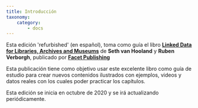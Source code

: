 ```yaml
---
title: Introducción
taxonomy:
    category:
        - docs
---
```


Esta edición 'refurbished' (en español), toma como guía el libro **[Linked Data for Libraries, Archives and Museums](https://book.freeyourmetadata.org/)** de **Seth van Hooland** y **Ruben Verborgh**, publicado por **[Facet Publishing](http://facetpublishing.co.uk/)**

Esta publicación tiene como objetivo usar este excelente libro como guía de estudio para crear nuevos contenidos ilustrados con ejemplos, videos y datos reales con los cuales poder practicar los capítulos.

Esta edición se inicia en octubre de 2020 y se irá actualizando periódicamente.

